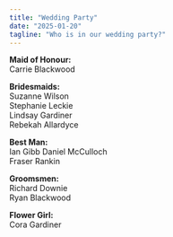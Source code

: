 ```yaml
---
title: "Wedding Party"
date: "2025-01-20"
tagline: "Who is in our wedding party?"
---
```


**Maid of Honour:**\
Carrie Blackwood

**Bridesmaids:**\
Suzanne Wilson \
Stephanie Leckie \
Lindsay Gardiner \
Rebekah Allardyce

**Best Man:**\
Ian Gibb
Daniel McCulloch \
Fraser Rankin

**Groomsmen:**\
Richard Downie \
Ryan Blackwood

**Flower Girl:**\
Cora Gardiner
